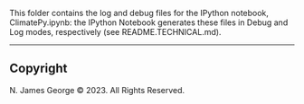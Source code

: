 This folder contains the log and debug files for the IPython notebook, ClimatePy.ipynb: the IPython Notebook generates these files in Debug and Log modes, respectively (see README.TECHNICAL.md).

----

## Copyright

N. James George © 2023. All Rights Reserved.

